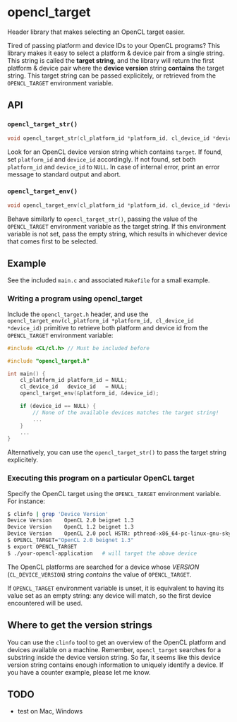 # opencl_target

Header library that makes selecting an OpenCL target easier.

Tired of passing platform and device IDs to your OpenCL programs? This
library makes it easy to select a platform & device pair from a single
string. This string is called the **target string**, and the library
will return the first platform & device pair where the **device
version** string **contains** the target string.  This target string can
be passed explicitely, or retrieved from the `OPENCL_TARGET` environment
variable.

## API

### `opencl_target_str()`

```C
void opencl_target_str(cl_platform_id *platform_id, cl_device_id *device_id, char *target)
```

Look for an OpenCL device version string which contains `target`. If
found, set `platform_id` and `device_id` accordingly. If not found, set
both `platform_id` and `device_id` to `NULL`. In case of internal error,
print an error message to standard output and abort.

### `opencl_target_env()`

```C
void opencl_target_env(cl_platform_id *platform_id, cl_device_id *device_id)
```

Behave similarly to `opencl_target_str()`, passing the value of the
`OPENCL_TARGET` environment variable as the target string. If this
environment variable is not set, pass the empty string, which results in
whichever device that comes first to be selected.

## Example

See the included `main.c` and associated `Makefile` for a small example.

### Writing a program using opencl_target

Include the `opencl_target.h` header, and use the
`opencl_target_env(cl_platform_id *platform_id, cl_device_id
*device_id)` primitive to retrieve both platform and device id from the
`OPENCL_TARGET` environment variable:

```C
#include <CL/cl.h> // Must be included before

#include "opencl_target.h"

int main() {
    cl_platform_id platform_id = NULL;
    cl_device_id   device_id   = NULL;
    opencl_target_env(&platform_id, &device_id);

    if (device_id == NULL) {
        // None of the available devices matches the target string!
        ...
    }
    ...
}
```

Alternatively, you can use the `opencl_target_str()` to pass the target
string explicitely.

### Executing this program on a particular OpenCL target

Specify the OpenCL target using the `OPENCL_TARGET` environment
variable. For instance:

```sh
$ clinfo | grep 'Device Version'
Device Version    OpenCL 2.0 beignet 1.3
Device Version    OpenCL 1.2 beignet 1.3
Device Version    OpenCL 2.0 pocl HSTR: pthread-x86_64-pc-linux-gnu-skylake
$ OPENCL_TARGET="OpenCL 2.0 beignet 1.3"
$ export OPENCL_TARGET
$ ./your-opencl-application   # will target the above device
```

The OpenCL platforms are searched for a device whose *VERSION*
(`CL_DEVICE_VERSION`) string *contains* the value of `OPENCL_TARGET`.

If `OPENCL_TARGET` environment variable is unset, it is equivalent to
having its value set as an empty string: any device will match, so the
first device encountered will be used.

## Where to get the version strings

You can use the `clinfo` tool to get an overview of the OpenCL platform
and devices available on a machine. Remember, `opencl_target` searches
for a substring inside the device version string. So far, it seems like
this device version string contains enough information to uniquely
identify a device. If you have a counter example, please let me know.


## TODO

 - test on Mac, Windows
